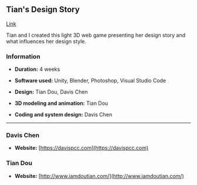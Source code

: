 ## Tian's Design Story

[Link](https://dcforce.github.io/td-design/tian-design-story/)  

Tian and I created this light 3D web game presenting her design story and what influences her design style.

### Information

* **Duration:** 4 weeks  
* **Software used:** Unity, Blender, Photoshop, Visual Studio Code  
  
* **Design:** Tian Dou, Davis Chen  
* **3D modeling and animation:** Tian Dou  
* **Coding and system design:** Davis Chen  

***

### Davis Chen

* **Website:** [https://davispcc.com](https://davispcc.com)  

### Tian Dou
* **Website:** [http://www.iamdoutian.com/](http://www.iamdoutian.com/)
